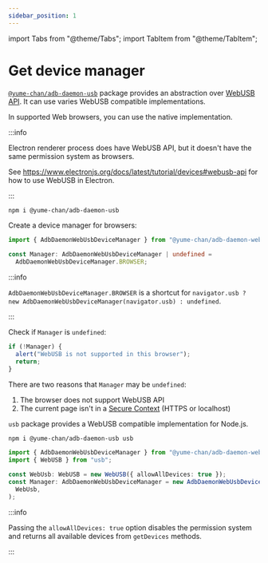```yaml
---
sidebar_position: 1
---
```


import Tabs from "@theme/Tabs";
import TabItem from "@theme/TabItem";

# Get device manager

[`@yume-chan/adb-daemon-usb`](https://www.npmjs.com/package/@yume-chan/adb-daemon-usb) package provides an abstraction over [WebUSB API](https://developer.mozilla.org/en-US/docs/Web/API/WebUSB_API). It can use varies WebUSB compatible implementations.

<Tabs className="runtime-tabs" groupId="runtime">
<TabItem value="web" label="Web">

In supported Web browsers, you can use the native implementation.

:::info

Electron renderer process does have WebUSB API, but it doesn't have the same permission system as browsers.

See https://www.electronjs.org/docs/latest/tutorial/devices#webusb-api for how to use WebUSB in Electron.

:::

```sh npm2yarn
npm i @yume-chan/adb-daemon-usb
```

Create a device manager for browsers:

```ts transpile
import { AdbDaemonWebUsbDeviceManager } from "@yume-chan/adb-daemon-webusb";

const Manager: AdbDaemonWebUsbDeviceManager | undefined =
  AdbDaemonWebUsbDeviceManager.BROWSER;
```

:::info

`AdbDaemonWebUsbDeviceManager.BROWSER` is a shortcut for `navigator.usb ? new AdbDaemonWebUsbDeviceManager(navigator.usb) : undefined`.

:::

Check if `Manager` is `undefined`:

```ts transpile
if (!Manager) {
  alert("WebUSB is not supported in this browser");
  return;
}
```

There are two reasons that `Manager` may be `undefined`:

1. The browser does not support WebUSB API
2. The current page isn't in a [Secure Context](https://developer.mozilla.org/en-US/docs/Web/Security/Secure_Contexts) (HTTPS or localhost)

</TabItem>
<TabItem value="node" label="Node.js">

`usb` package provides a WebUSB compatible implementation for Node.js.

```sh npm2yarn
npm i @yume-chan/adb-daemon-usb usb
```

```ts transpile
import { AdbDaemonWebUsbDeviceManager } from "@yume-chan/adb-daemon-webusb";
import { WebUSB } from "usb";

const WebUsb: WebUSB = new WebUSB({ allowAllDevices: true });
const Manager: AdbDaemonWebUsbDeviceManager = new AdbDaemonWebUsbDeviceManager(
  WebUsb,
);
```

:::info

Passing the `allowAllDevices: true` option disables the permission system and returns all available devices from `getDevices` methods.

:::

</TabItem>
</Tabs>
